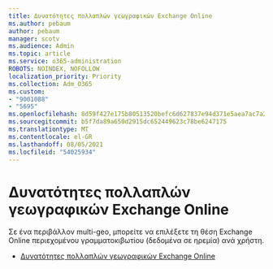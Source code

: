 ```yaml
---
title: Δυνατότητες πολλαπλών γεωγραφικών Exchange Online
ms.author: pebaum
author: pebaum
manager: scotv
ms.audience: Admin
ms.topic: article
ms.service: o365-administration
ROBOTS: NOINDEX, NOFOLLOW
localization_priority: Priority
ms.collection: Adm_O365
ms.custom:
- "9001088"
- "5695"
ms.openlocfilehash: 8d59f427e175b80513520befc6d627837e94d371e5aea7ac7a2ffb19645ce479
ms.sourcegitcommit: b5f7da89a650d2915dc652449623c78be6247175
ms.translationtype: MT
ms.contentlocale: el-GR
ms.lasthandoff: 08/05/2021
ms.locfileid: "54025934"
---
```

# <a name="multi-geo-capabilities-in-exchange-online"></a>Δυνατότητες πολλαπλών γεωγραφικών Exchange Online

Σε ένα περιβάλλον multi-geo, μπορείτε να επιλέξετε τη θέση Exchange Online περιεχομένου γραμματοκιβωτίου (δεδομένα σε ηρεμία) ανά χρήστη.
- [Δυνατότητες πολλαπλών γεωγραφικών Exchange Online](https://docs.microsoft.com/office365/enterprise/multi-geo-capabilities-in-exchange-online)
